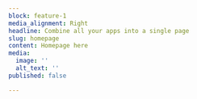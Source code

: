```yaml
---
block: feature-1
media_alignment: Right
headline: Combine all your apps into a single page
slug: homepage
content: Homepage here
media:
  image: ''
  alt_text: ''
published: false

---
```

